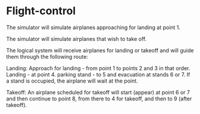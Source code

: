 # Flight-control
The simulator will simulate airplanes approaching for landing at point 1.

The simulator will simulate airplanes that wish to take off.

The logical system will receive airplanes for landing or takeoff and will guide them through the following route:

Landing:
Approach for landing - from point 1 to points 2 and 3 in that order.
Landing - at point 4.
parking stand - to 5 and evacuation at stands 6 or 7. If a stand is occupied, the airplane will wait at the point.

Takeoff:
An airplane scheduled for takeoff will start (appear) at point 6 or 7 and then continue to point 8, from there to 4 for takeoff, and then to 9 (after takeoff).
